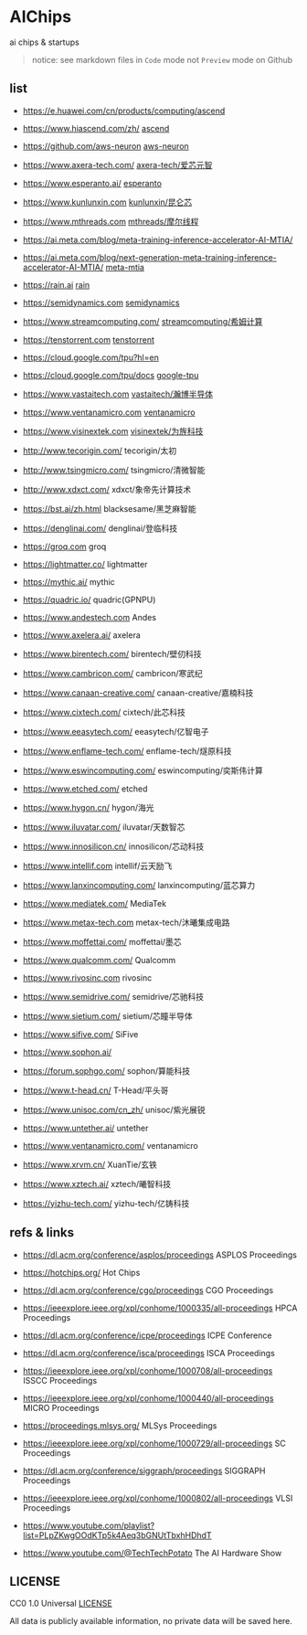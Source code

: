 # AIChips

ai chips &amp; startups

> notice: see markdown files in `Code` mode not `Preview` mode on Github

## list

- https://e.huawei.com/cn/products/computing/ascend
- https://www.hiascend.com/zh/
  [ascend](./ascend.md)

- https://github.com/aws-neuron
  [aws-neuron](./aws-neuron.md)

- https://www.axera-tech.com/
  [axera-tech/爱芯元智](./axera-tech.md)

- https://www.esperanto.ai/
  [esperanto](./esperanto.md)

- https://www.kunlunxin.com
  [kunlunxin/昆仑芯](./kunlunxin.md)

- https://www.mthreads.com
  [mthreads/摩尔线程](./mthreads.md)

- https://ai.meta.com/blog/meta-training-inference-accelerator-AI-MTIA/
- https://ai.meta.com/blog/next-generation-meta-training-inference-accelerator-AI-MTIA/
  [meta-mtia](./meta-mtia.md)

- https://rain.ai
  [rain](./rain.md)

- https://semidynamics.com
  [semidynamics](./semidynamics.md)

- https://www.streamcomputing.com/
  [streamcomputing/希姆计算](./streamcomputing.md)

- https://tenstorrent.com
  [tenstorrent](./tenstorrent.md)

- https://cloud.google.com/tpu?hl=en
- https://cloud.google.com/tpu/docs
  [google-tpu](./google-tpu.md)

- https://www.vastaitech.com
  [vastaitech/瀚博半导体](./vastaitech.md)

- https://www.ventanamicro.com
  [ventanamicro](./ventanamicro.md)

- https://www.visinextek.com
  [visinextek/为旌科技](./visinextek.md)

- http://www.tecorigin.com/
  tecorigin/太初

- http://www.tsingmicro.com/
  tsingmicro/清微智能

- http://www.xdxct.com/
  xdxct/象帝先计算技术

- https://bst.ai/zh.html
  blacksesame/黑芝麻智能

- https://denglinai.com/
  denglinai/登临科技

- https://groq.com
  groq

- https://lightmatter.co/
  lightmatter

- https://mythic.ai/
  mythic

- https://quadric.io/
  quadric(GPNPU)

- https://www.andestech.com
  Andes

- https://www.axelera.ai/
  axelera

- https://www.birentech.com/
  birentech/壁仞科技

- https://www.cambricon.com/
  cambricon/寒武纪

- https://www.canaan-creative.com/
  canaan-creative/嘉楠科技

- https://www.cixtech.com/
  cixtech/此芯科技

- https://www.eeasytech.com/
  eeasytech/亿智电子

- https://www.enflame-tech.com/
  enflame-tech/燧原科技

- https://www.eswincomputing.com/
  eswincomputing/奕斯伟计算

- https://www.etched.com/
  etched

- https://www.hygon.cn/
  hygon/海光

- https://www.iluvatar.com/
  iluvatar/天数智芯

- https://www.innosilicon.cn/
  innosilicon/芯动科技

- https://www.intellif.com
  intellif/云天励飞

- https://www.lanxincomputing.com/
  lanxincomputing/蓝芯算力

- https://www.mediatek.com/
  MediaTek

- https://www.metax-tech.com
  metax-tech/沐曦集成电路

- https://www.moffettai.com/
  moffettai/墨芯

- https://www.qualcomm.com/
  Qualcomm

- https://www.rivosinc.com
  rivosinc

- https://www.semidrive.com/
  semidrive/芯驰科技

- https://www.sietium.com/
  sietium/芯瞳半导体

- https://www.sifive.com/
  SiFive

- https://www.sophon.ai/
- https://forum.sophgo.com/
  sophon/算能科技

- https://www.t-head.cn/
  T-Head/平头哥

- https://www.unisoc.com/cn_zh/
  unisoc/紫光展锐

- https://www.untether.ai/
  untether

- https://www.ventanamicro.com/
  ventanamicro

- https://www.xrvm.cn/
  XuanTie/玄铁

- https://www.xztech.ai/
  xztech/曦智科技

- https://yizhu-tech.com/
  yizhu-tech/亿铸科技

## refs & links

- https://dl.acm.org/conference/asplos/proceedings
  ASPLOS Proceedings
- https://hotchips.org/
  Hot Chips
- https://dl.acm.org/conference/cgo/proceedings
  CGO Proceedings
- https://ieeexplore.ieee.org/xpl/conhome/1000335/all-proceedings
  HPCA Proceedings
- https://dl.acm.org/conference/icpe/proceedings
  ICPE Conference
- https://dl.acm.org/conference/isca/proceedings
  ISCA Proceedings
- https://ieeexplore.ieee.org/xpl/conhome/1000708/all-proceedings
  ISSCC Proceedings
- https://ieeexplore.ieee.org/xpl/conhome/1000440/all-proceedings
  MICRO Proceedings
- https://proceedings.mlsys.org/
  MLSys Proceedings
- https://ieeexplore.ieee.org/xpl/conhome/1000729/all-proceedings
  SC Proceedings
- https://dl.acm.org/conference/siggraph/proceedings
  SIGGRAPH Proceedings
- https://ieeexplore.ieee.org/xpl/conhome/1000802/all-proceedings
  VLSI Proceedings

- https://www.youtube.com/playlist?list=PLpZKwgOOdKTp5k4Aeq3bGNUtTbxhHDhdT
- https://www.youtube.com/@TechTechPotato
  The AI Hardware Show

## LICENSE

CC0 1.0 Universal [LICENSE](./LICENSE)

All data is publicly available information, no private data will be saved here.
